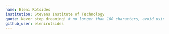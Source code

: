 ```yaml
---
name: Eleni Rotsides
institution: Stevens Institute of Technology
quote: Never stop dreaming! # no longer than 100 characters, avoid using quotes(") to guarantee the format remains the same.
github_user: elenirotsides
---
```

